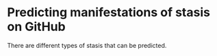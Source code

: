 # Predicting manifestations of stasis on GitHub

There are different types of stasis that can be predicted.
